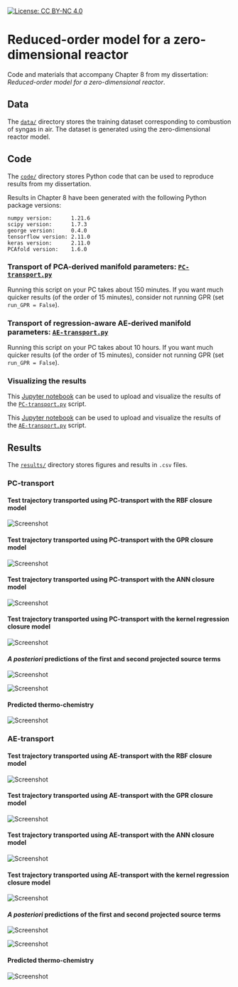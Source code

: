 [![License: CC BY-NC 4.0](https://img.shields.io/badge/License-CC%20BY--NC%204.0-lightgrey.svg)](https://creativecommons.org/licenses/by-nc/4.0/)

# Reduced-order model for a zero-dimensional reactor

Code and materials that accompany Chapter 8 from my dissertation: *Reduced-order model for a zero-dimensional reactor*.

## Data

The [`data/`](data) directory stores the training dataset corresponding to combustion of syngas in air. The dataset is generated using the zero-dimensional reactor model.

## Code

The [`code/`](code) directory stores Python code that can be used to reproduce results from my dissertation.

Results in Chapter 8 have been generated with the following Python package versions:

```
numpy version:		1.21.6
scipy version:		1.7.3
george version:		0.4.0
tensorflow version:	2.11.0
keras version:		2.11.0
PCAfold version:	1.6.0
```

### Transport of PCA-derived manifold parameters: [`PC-transport.py`](code/PC-transport.py)

Running this script on your PC takes about 150 minutes. If you want much quicker results (of the order of 15 minutes), consider not running GPR (set `run_GPR = False`).

### Transport of regression-aware AE-derived manifold parameters: [`AE-transport.py`](code/AE-transport.py)

Running this script on your PC takes about 10 hours. If you want much quicker results (of the order of 15 minutes), consider not running GPR (set `run_GPR = False`).

### Visualizing the results

This [Jupyter notebook](code/PC-transport-results.ipynb) can be used to upload and visualize the results of the [`PC-transport.py`](code/PC-transport.py) script.

This [Jupyter notebook](code/AE-transport-results.ipynb) can be used to upload and visualize the results of the [`AE-transport.py`](code/AE-transport.py) script.

## Results

The [`results/`](results) directory stores figures and results in `.csv` files.

### PC-transport

#### Test trajectory transported using PC-transport with the RBF closure model

![Screenshot](results/PCA-pareto-RBF-transported-trajectory.png)

#### Test trajectory transported using PC-transport with the GPR closure model

![Screenshot](results/PCA-pareto-GPR-transported-trajectory.png)

#### Test trajectory transported using PC-transport with the ANN closure model

![Screenshot](results/PCA-pareto-ANN-transported-trajectory.png)

#### Test trajectory transported using PC-transport with the kernel regression closure model

![Screenshot](results/PCA-pareto-KReg-transported-trajectory.png)

#### *A posteriori* predictions of the first and second projected source terms

![Screenshot](results/PCA-pareto-a-posteriori-SZ1-prediction.png)

![Screenshot](results/PCA-pareto-a-posteriori-SZ2-prediction.png)

#### Predicted thermo-chemistry

![Screenshot](results/PCA-pareto-predicted-thermo-chemistry.png)

### AE-transport

#### Test trajectory transported using AE-transport with the RBF closure model

![Screenshot](results/best-AE-RBF-transported-trajectory.png)

#### Test trajectory transported using AE-transport with the GPR closure model

![Screenshot](results/best-AE-GPR-transported-trajectory.png)

#### Test trajectory transported using AE-transport with the ANN closure model

![Screenshot](results/best-AE-ANN-transported-trajectory.png)

#### Test trajectory transported using AE-transport with the kernel regression closure model

![Screenshot](results/best-AE-KReg-transported-trajectory.png)

#### *A posteriori* predictions of the first and second projected source terms

![Screenshot](results/best-AE-a-posteriori-SZ1-prediction.png)

![Screenshot](results/best-AE-a-posteriori-SZ2-prediction.png)

#### Predicted thermo-chemistry

![Screenshot](results/best-AE-predicted-thermo-chemistry.png)

